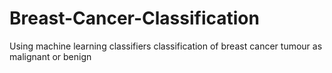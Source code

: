# Breast-Cancer-Classification
Using machine learning classifiers classification of breast cancer tumour as malignant or benign
